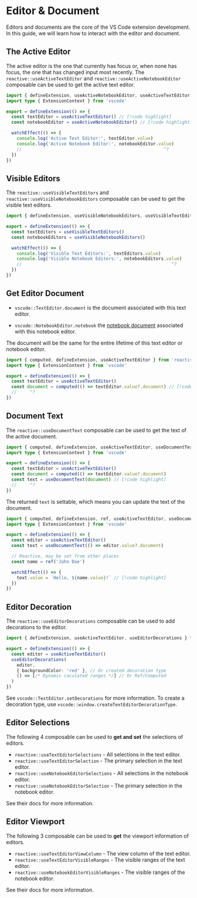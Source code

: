 # Editor & Document

Editors and documents are the core of the VS Code extension development. In this guide, we will learn how to interact with the editor and document.

## The Active Editor

The active editor is the one that currently has focus or, when none has focus, the one that has changed input most recently. The `reactive::useActiveTextEditor` and `reactive::useActiveNotebookEditor`  composable can be used to get the active text editor.

```ts
import { defineExtension, useActiveNotebookEditor, useActiveTextEditor, watchEffect } from 'reactive-vscode'
import type { ExtensionContext } from 'vscode'

export = defineExtension(() => {
  const textEditor = useActiveTextEditor() // [!code highlight]
  const notebookEditor = useActiveNotebookEditor() // [!code highlight]

  watchEffect(() => {
    console.log('Active Text Editor:', textEditor.value)
    console.log('Active Notebook Editor:', notebookEditor.value)
    //                                                      ^?
  })
})
```

## Visible Editors

The `reactive::useVisibleTextEditors` and `reactive::useVisibleNotebookEditors` composable can be used to get the visible text editors.

```ts
import { defineExtension, useVisibleNotebookEditors, useVisibleTextEditors, watchEffect } from 'reactive-vscode'

export = defineExtension(() => {
  const textEditors = useVisibleTextEditors()
  const notebookEditors = useVisibleNotebookEditors()

  watchEffect(() => {
    console.log('Visible Text Editors:', textEditors.value)
    console.log('Visible Notebook Editors:', notebookEditors.value)
    //                                                         ^?
  })
})
```

## Get Editor Document

- `vscode::TextEditor.document` is the document associated with this text editor.

- `vscode::NotebookEditor.notebook` the [notebook document](https://code.visualstudio.com/api/references/vscode-api#NotebookDocument) associated with this notebook editor.

The document will be the same for the entire lifetime of this text editor or notebook editor.

```ts
import { computed, defineExtension, useActiveTextEditor } from 'reactive-vscode'
import type { ExtensionContext } from 'vscode'

export = defineExtension(() => {
  const textEditor = useActiveTextEditor()
  const document = computed(() => textEditor.value?.document) // [!code highlight]
  //     ^?
})
```

## Document Text

The `reactive::useDocumentText` composable can be used to get the text of the active document.

```ts
import { computed, defineExtension, useActiveTextEditor, useDocumentText } from 'reactive-vscode'
import type { ExtensionContext } from 'vscode'

export = defineExtension(() => {
  const textEditor = useActiveTextEditor()
  const document = computed(() => textEditor.value?.document)
  const text = useDocumentText(document) // [!code highlight]
  //     ^?
})
```

The returned `text` is settable, which means you can update the text of the document.

<!-- eslint-disable import/first -->
```ts
import { computed, defineExtension, ref, useActiveTextEditor, useDocumentText, watchEffect } from 'reactive-vscode'
import type { ExtensionContext } from 'vscode'

export = defineExtension(() => {
  const editor = useActiveTextEditor()
  const text = useDocumentText(() => editor.value?.document)

  // Reactive, may be set from other places
  const name = ref('John Doe')

  watchEffect(() => {
    text.value = `Hello, ${name.value}!` // [!code highlight]
  })
})
```

## Editor Decoration

The `reactive::useEditorDecorations` composable can be used to add decorations to the editor.

```ts {5-9}
import { defineExtension, useActiveTextEditor, useEditorDecorations } from 'reactive-vscode'

export = defineExtension(() => {
  const editor = useActiveTextEditor()
  useEditorDecorations(
    editor,
    { backgroundColor: 'red' }, // Or created decoration type
    () => [/* Dynamic caculated ranges */] // Or Ref/Computed
  )
})
```

See `vscode::TextEditor.setDecorations` for more information. To create a decoration type, use `vscode::window.createTextEditorDecorationType`.

## Editor Selections

The following 4 composable can be used to **get and set** the selections of editors.

- `reactive::useTextEditorSelections` - All selections in the text editor.
- `reactive::useTextEditorSelection` - The primary selection in the text editor.
- `reactive::useNotebookEditorSelections` - All selections in the notebook editor.
- `reactive::useNotebookEditorSelection` - The primary selection in the notebook editor.

See their docs for more information.

## Editor Viewport

The following 3 composable can be used to **get** the viewport information of editors.

- `reactive::useTextEditorViewColumn` - The view column of the text editor.
- `reactive::useTextEditorVisibleRanges` - The visible ranges of the text editor.
- `reactive::useNotebookEditorVisibleRanges` - The visible ranges of the notebook editor.

See their docs for more information.
